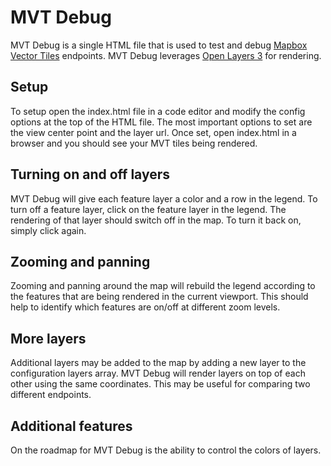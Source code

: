 # MVT Debug

MVT Debug is a single HTML file that is used to test and debug [Mapbox Vector Tiles](https://github.com/mapbox/vector-tile-spec) endpoints. MVT Debug leverages [Open Layers 3](http://openlayers.org/) for rendering.

## Setup
To setup open the index.html file in a code editor and modify the config options at the top of the HTML file. The most important options to set are the view center point and the layer url. Once set, open index.html in a browser and you should see your MVT tiles being rendered.

## Turning on and off layers
MVT Debug will give each feature layer a color and a row in the legend. To turn off a feature layer, click on the feature layer in the legend. The rendering of that layer should switch off in the map. To turn it back on, simply click again.

## Zooming and panning
Zooming and panning around the map will rebuild the legend according to the features that are being rendered in the current viewport. This should help to identify which features are on/off at different zoom levels.

## More layers
Additional layers may be added to the map by adding a new layer to the configuration layers array. MVT Debug will render layers on top of each other using the same coordinates. This may be useful for comparing two different endpoints.

## Additional features
On the roadmap for MVT Debug is the ability to control the colors of layers.